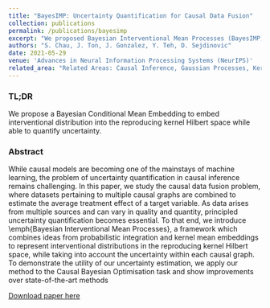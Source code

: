 ```yaml
---
title: "BayesIMP: Uncertainty Quantification for Causal Data Fusion"
collection: publications
permalink: /publications/bayesimp
excerpt: "We proposed Bayesian Interventional Mean Processes (BayesIMP), an algorithm which allows one to quantify uncertainty while representing interventional densities in the reproducing kernel Hilbert space (RKHS). <br/> <br/><img src='/assets/images/2scGP-2.png' height=150>"
authors: "S. Chau, J. Ton, J. Gonzalez, Y. Teh, D. Sejdinovic"
date: 2021-05-29
venue: 'Advances in Neural Information Processing Systems (NeurIPS)'
related_area: "Related Areas: Causal Inference, Gaussian Processes, Kernel Mean Embeddings"
---
```


### TL;DR
We propose a Bayesian Conditional Mean Embedding to embed interventional distribution into the reproducing kernel Hilbert space while able to quantify uncertainty.

### Abstract
While causal models are becoming one of the mainstays of machine learning, the problem of uncertainty quantification in causal inference remains challenging. In this paper, we study the causal data fusion problem, where datasets pertaining to multiple causal graphs are combined to estimate the average treatment effect of a target variable. As data arises from multiple sources and can vary in quality and quantity, principled uncertainty quantification becomes essential. To that end, we introduce \emph{Bayesian Interventional Mean Processes}, a framework which combines ideas from probabilistic integration and kernel mean embeddings to represent interventional distributions in the reproducing kernel Hilbert space, while taking into account the uncertainty within each causal graph. To demonstrate the utility of our uncertainty estimation, we apply our method to the Causal Bayesian Optimisation task and show improvements over state-of-the-art methods

[Download paper here](https://arxiv.org/abs/2106.03477)

